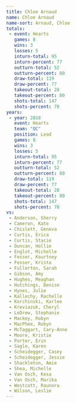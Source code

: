 ```yaml
---
title: Chloe Arnaud
name: Chloe Arnaud
name-sort: Arnaud, Chloe
totals:
 - event: Hearts
   games: 8
   wins: 3
   losses: 5
   inturn-total: 95
   inturn-percent: 77
   outturn-total: 52
   outturn-percent: 80
   draw-total: 119
   draw-percent: 77
   takeout-total: 28
   takeout-percent: 80
   shots-total: 147
   shots-percent: 78
years:
 - year: 2018
   event: Hearts
   team: "QC"
   position: Lead
   games: 8
   wins: 3
   losses: 5
   inturn-total: 95
   inturn-percent: 77
   outturn-total: 52
   outturn-percent: 80
   draw-total: 119
   draw-percent: 77
   takeout-total: 28
   takeout-percent: 80
   shots-total: 147
   shots-percent: 78
vs:
 - Anderson, Sherry
 - Cameron, Kate
 - Chislett, Geneva
 - Curtis, Erica
 - Curtis, Stacie
 - Duncan, Hollie
 - Englot, Michelle
 - Fesser, Kourtney
 - Fesser, Krista
 - Fullerton, Sarah
 - Gibson, Amy
 - Hughes, Meaghan
 - Hutchings, Denise
 - Hynes, Julie
 - Kallechy, Rachelle
 - Korchinski, Karlee
 - Kreviazuk, Cheryl
 - LeDrew, Stephanie
 - Mackey, Robyn
 - MacPhee, Robyn
 - McTaggart, Cary-Anne
 - Moore, Kristie
 - Porter, Erin
 - Sagle, Karen
 - Scheidegger, Casey
 - Scheidegger, Jessie
 - Shackleton, Amie
 - Shea, Michelle
 - Van Osch, Kesa
 - Van Osch, Marika
 - Westcott, Raunora
 - Wilson, Leslie
---
```


